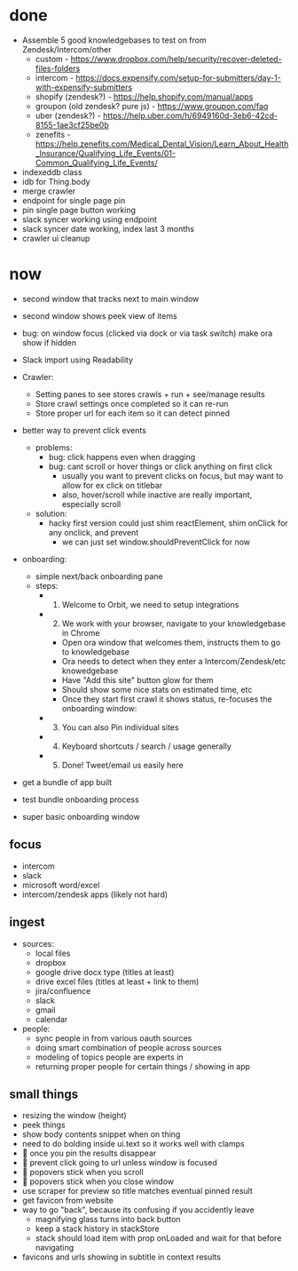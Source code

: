 # done

* Assemble 5 good knowledgebases to test on from Zendesk/Intercom/other
  * custom - https://www.dropbox.com/help/security/recover-deleted-files-folders
  * intercom -
    https://docs.expensify.com/setup-for-submitters/day-1-with-expensify-submitters
  * shopify (zendesk?) - https://help.shopify.com/manual/apps
  * groupon (old zendesk? pure js) - https://www.groupon.com/faq
  * uber (zendesk?) -
    https://help.uber.com/h/6949160d-3eb6-42cd-8155-1ae3cf25be0b
  * zenefits -
    https://help.zenefits.com/Medical_Dental_Vision/Learn_About_Health_Insurance/Qualifying_Life_Events/01-Common_Qualifying_Life_Events/
* indexeddb class
* idb for Thing.body
* merge crawler
* endpoint for single page pin
* pin single page button working
* slack syncer working using endpoint
* slack syncer date working, index last 3 months
* crawler ui cleanup

# now

* second window that tracks next to main window
* second window shows peek view of items

* bug: on window focus (clicked via dock or via task switch) make ora show if
  hidden
* Slack import using Readability
* Crawler:
  * Setting panes to see stores crawls + run + see/manage results
  * Store crawl settings once completed so it can re-run
  * Store proper url for each item so it can detect pinned
* better way to prevent click events
  * problems:
    * bug: click happens even when dragging
    * bug: cant scroll or hover things or click anything on first click
      * usually you want to prevent clicks on focus, but may want to allow for
        ex click on titlebar
      * also, hover/scroll while inactive are really important, especially
        scroll
  * solution:
    * hacky first version could just shim reactElement, shim onClick for any
      onclick, and prevent
      * we can just set window.shouldPreventClick for now
* onboarding:
  * simple next/back onboarding pane
  * steps:
    * 1. Welcome to Orbit, we need to setup integrations
    * 2. We work with your browser, navigate to your knowledgebase in Chrome
      * Open ora window that welcomes them, instructs them to go to
        knowledgebase
      * Ora needs to detect when they enter a Intercom/Zendesk/etc knowedgebase
      * Have "Add this site" button glow for them
      * Should show some nice stats on estimated time, etc
      * Once they start first crawl it shows status, re-focuses the onboarding
        window:
    * 3. You can also Pin individual sites
    * 4. Keyboard shortcuts / search / usage generally
    * 5. Done! Tweet/email us easily here
* get a bundle of app built
* test bundle onboarding process
* super basic onboarding window

## focus

* intercom
* slack
* microsoft word/excel
* intercom/zendesk apps (likely not hard)

## ingest

* sources:
  * local files
  * dropbox
  * google drive docx type (titles at least)
  * drive excel files (titles at least + link to them)
  * jira/confluence
  * slack
  * gmail
  * calendar
* people:
  * sync people in from various oauth sources
  * doing smart combination of people across sources
  * modeling of topics people are experts in
  * returning proper people for certain things / showing in app

## small things

* resizing the window (height)
* peek things
* show body contents snippet when on thing
* need to do bolding inside ui.text so it works well with clamps
* :bug: once you pin the results disappear
* :bug: prevent click going to url unless window is focused
* :bug: popovers stick when you scroll
* :bug: popovers stick when you close window
* use scraper for preview so title matches eventual pinned result
* get favicon from website
* way to go "back", because its confusing if you accidently leave
  * magnifying glass turns into back button
  * keep a stack history in stackStore
  * stack should load item with prop onLoaded and wait for that before
    navigating
* favicons and urls showing in subtitle in context results
